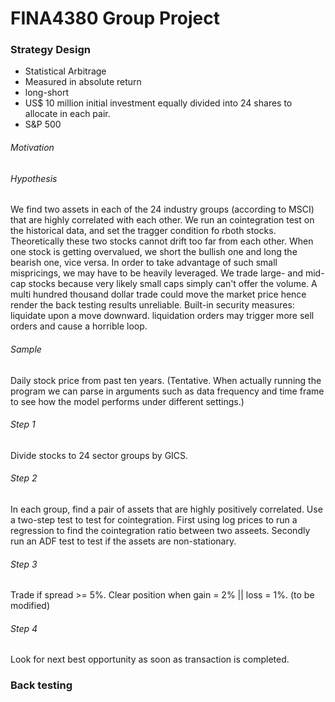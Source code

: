 # FINA4380 Group Project
###  Strategy Design
- Statistical Arbitrage
- Measured in absolute return
- long-short
- US$ 10 million initial investment equally divided into 24 shares to allocate in each pair.
- S&P 500
###### Motivation

###### Hypothesis
We find two assets in each of the 24 industry groups (according to MSCI) that are highly correlated with each other. We run an cointegration test on the historical data, and set the tragger condition fo rboth stocks. Theoretically these two stocks cannot drift too far from each other. When one stock is getting overvalued, we short the bullish one and long the bearish one, vice versa.
In order to take advantage of such small mispricings, we may have to be heavily leveraged.
We trade large- and mid- cap stocks because very likely small caps simply can't offer the volume. A multi hundred thousand dollar trade could move the market price hence render the back testing results unreliable.
Built-in security measures: liquidate upon a move downward. liquidation orders may trigger more sell orders and cause a horrible loop.
###### Sample
Daily stock price from past ten years. (Tentative. When actually running the program we can parse in arguments such as data frequency and time frame to see how the model performs under different settings.)
###### Step 1
Divide stocks to 24 sector groups by GICS.
###### Step 2
In each group, find a pair of assets that are highly positively correlated. Use a two-step test to test for cointegration. First using log prices to run a regression to find the cointegration ratio between two asseets. Secondly run an ADF test to test if the assets are non-stationary.
###### Step 3
Trade if spread >= 5%. Clear position when gain = 2% || loss = 1%. (to be modified)
###### Step 4
Look for next best opportunity as soon as transaction is completed.

### Back testing
